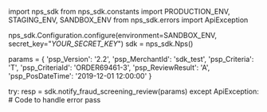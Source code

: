 import nps_sdk
from nps_sdk.constants import PRODUCTION_ENV, STAGING_ENV, SANDBOX_ENV
from nps_sdk.errors import ApiException

nps_sdk.Configuration.configure(environment=SANDBOX_ENV,
                            secret_key="_YOUR_SECRET_KEY_")
sdk = nps_sdk.Nps()

params = {
    'psp_Version': '2.2',
    'psp_MerchantId': 'sdk_test',
    'psp_Criteria': 'T',
    'psp_CriteriaId': 'ORDER69461-3',
    'psp_ReviewResult': 'A',
    'psp_PosDateTime': '2019-12-01 12:00:00'
}

try: 
    resp = sdk.notify_fraud_screening_review(params) 
except ApiException: 
    # Code to handle error 
    pass 
